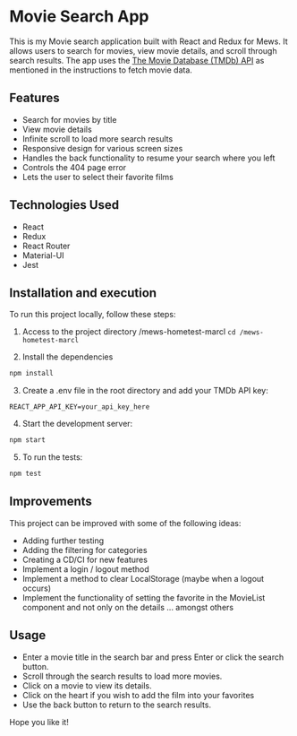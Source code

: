 # Movie Search App

This is my Movie search application built with React and Redux for Mews. It allows users to search for movies, view movie details, and scroll through search results. The app uses the [The Movie Database (TMDb) API](https://www.themoviedb.org/documentation/api) as mentioned in the instructions to fetch movie data.

## Features

- Search for movies by title
- View movie details
- Infinite scroll to load more search results
- Responsive design for various screen sizes
- Handles the back functionality to resume your search where you left
- Controls the 404 page error
- Lets the user to select their favorite films

## Technologies Used

- React
- Redux
- React Router
- Material-UI
- Jest

## Installation and execution

To run this project locally, follow these steps:

1. Access to the project directory /mews-hometest-marcl
`cd /mews-hometest-marcl`

2. Install the dependencies

```bash
npm install
```

3. Create a .env file in the root directory and add your TMDb API key:

`REACT_APP_API_KEY=your_api_key_here`

4. Start the development server:

```bash
npm start
```

5. To run the tests:

```bash
npm test
```

## Improvements
This project can be improved with some of the following ideas:
- Adding further testing
- Adding the filtering for categories
- Creating a CD/CI for new features
- Implement a login / logout method
- Implement a method to clear LocalStorage (maybe when a logout occurs)
- Implement the functionality of setting the favorite in the MovieList component and not only on the details
... amongst others


## Usage
- Enter a movie title in the search bar and press Enter or click the search button.
- Scroll through the search results to load more movies.
- Click on a movie to view its details.
- Click on the heart if you wish to add the film into your favorites
- Use the back button to return to the search results.

Hope you like it!